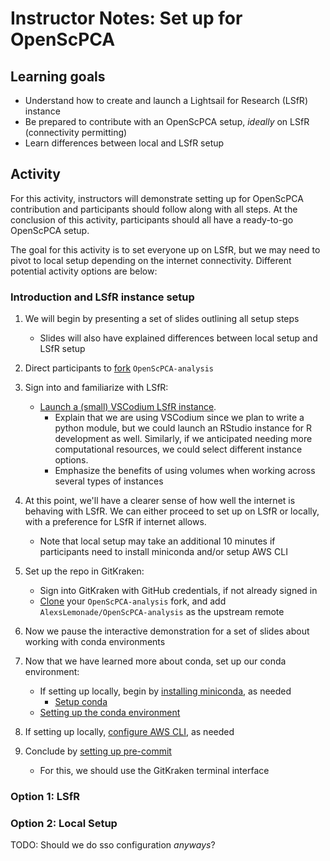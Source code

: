 # Instructor Notes: Set up for OpenScPCA


## Learning goals

- Understand how to create and launch a Lightsail for Research (LSfR) instance
- Be prepared to contribute with an OpenScPCA setup, _ideally_ on LSfR (connectivity permitting)
- Learn differences between local and LSfR setup

## Activity

For this activity, instructors will demonstrate setting up for OpenScPCA contribution and participants should follow along with all steps.
At the conclusion of this activity, participants should all have a ready-to-go OpenScPCA setup.

The goal for this activity is to set everyone up on LSfR, but we may need to pivot to local setup depending on the internet connectivity.
Different potential activity options are below:

### Introduction and LSfR instance setup

1. We will begin by presenting a set of slides outlining all setup steps
   - Slides will also have explained differences between local setup and LSfR setup

2. Direct participants to [fork](https://openscpca.readthedocs.io/en/latest/technical-setup/fork-the-repo/) `OpenScPCA-analysis`

3. Sign into and familiarize with LSfR:
    - [Launch a (small) VSCodium LSfR instance](https://openscpca.readthedocs.io/en/latest/software-platforms/aws/creating-vcs/).
      - Explain that we are using VSCodium since we plan to write a python module, but we could launch an RStudio instance for R development as well.
      Similarly, if we anticipated needing more computational resources, we could select different instance options.
      - Emphasize the benefits of using volumes when working across several types of instances

4. At this point, we'll have a clearer sense of how well the internet is behaving with LSfR.
We can either proceed to set up on LSfR or locally, with a preference for LSfR if internet allows.
    - Note that local setup may take an additional 10 minutes if participants need to install miniconda and/or setup AWS CLI

5. Set up the repo in GitKraken:
    - Sign into GitKraken with GitHub credentials, if not already signed in
    - [Clone](https://openscpca.readthedocs.io/en/latest/technical-setup/clone-the-repo/) your `OpenScPCA-analysis` fork, and add `AlexsLemonade/OpenScPCA-analysis` as the upstream remote

6. Now we pause the interactive demonstration for a set of slides about working with conda environments

7. Now that we have learned more about conda, set up our conda environment:
    - If setting up locally, begin by [installing miniconda](https://openscpca.readthedocs.io/en/latest/technical-setup/environment-setup/setup-conda/#install-conda), as needed
      - [Setup conda](https://openscpca.readthedocs.io/en/latest/technical-setup/environment-setup/setup-conda/#set-up-conda)
    - [Setting up the conda environment](https://openscpca.readthedocs.io/en/latest/software-platforms/aws/starting-development-on-lsfr/#create-and-activate-a-conda-environment)

8. If setting up locally, [configure AWS CLI](https://openscpca.readthedocs.io/en/latest/technical-setup/environment-setup/configure-aws-cli/), as needed

9. Conclude by [setting up pre-commit](https://openscpca.readthedocs.io/en/latest/technical-setup/environment-setup/setup-precommit/)
      - For this, we should use the GitKraken terminal interface







### Option 1: LSfR

### Option 2: Local Setup
TODO: Should we do sso configuration _anyways_?

